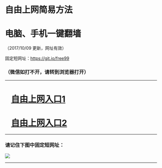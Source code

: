 ﻿# 自由上网简易方法

# 电脑、手机一键翻墙

（2017/10/09 更新，网址有效）

固定短网址：https://git.io/free99

### （微信如打不开，请转到浏览器打开）


***





# &nbsp;&nbsp; <a href="http://ft2410610081.fwq-tz-1001.info/fwqtz01.html?t=100900131954 " target="_blank">自由上网入口1</a>
# &nbsp;&nbsp; <a href="http://ft1829015620.fwq-tz-1002.info/fwqtz02.html?t=100900127613 " target="_blank">自由上网入口2</a>
***

### 请记住下图中固定短网址：

<img src="https://s3-us-west-2.amazonaws.com/fwq-1001/yjfq-20170905okok.png" /> 


***

